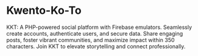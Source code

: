 # Kwento-Ko-To
KKT: A PHP-powered social platform with Firebase emulators. Seamlessly create accounts, authenticate users, and secure data. Share engaging posts, foster vibrant communities, and maximize impact within 350 characters. Join KKT to elevate storytelling and connect professionally.
